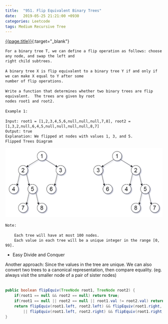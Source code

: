 ```yaml
---
title:  "951. Flip Equivalent Binary Trees"
date:   2019-05-25 21:21:00 +0930
categories: Leetcode
tags: Medium Recursive Tree
---
```


[{{page.title}}](https://leetcode.com/problems/flip-equivalent-binary-trees/){:target="_blank"}

    For a binary tree T, we can define a flip operation as follows: choose any node, and swap the left and
    right child subtrees.

    A binary tree X is flip equivalent to a binary tree Y if and only if we can make X equal to Y after some
    number of flip operations.

    Write a function that determines whether two binary trees are flip equivalent.  The trees are given by root
    nodes root1 and root2.

    Example 1:

    Input: root1 = [1,2,3,4,5,6,null,null,null,7,8], root2 = [1,3,2,null,6,4,5,null,null,null,null,8,7]
    Output: true
    Explanation: We flipped at nodes with values 1, 3, and 5.
    Flipped Trees Diagram

![img](/img/posts/flip-equivalent-binary-trees.png)

    Note:

        Each tree will have at most 100 nodes.
        Each value in each tree will be a unique integer in the range [0, 99].




* Easy Divide and Conquer

Another approach:
Since the values in the tree are unique. We can also convert two trees to a canonical representation, then
compare equality. (eg. always visit the smaller node of a pair of sister nodes)

```java

public boolean flipEquiv(TreeNode root1, TreeNode root2) {
    if(root1 == null && root2 == null) return true;
    if(root1 == null || root2 == null || root1.val != root2.val) return false;
    return flipEquiv(root1.left, root2.left) && flipEquiv(root1.right, root2.right)
        || flipEquiv(root1.left, root2.right) && flipEquiv(root1.right, root2.left);
}
```
